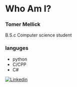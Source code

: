 # Who Am I? #
### Tomer Mellick ###
B.S.c Computer science student  

### languges ###
* python
* C/CPP
* C#



[![Linkedin](https://img.shields.io/badge/LinkedIn-0077B5?style=for-the-badge&logo=linkedin&logoColor=white)](https://www.linkedin.com/in/tomer-mellick)

